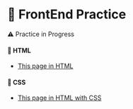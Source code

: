 # 🚥 FrontEnd Practice

⚠️ Practice in Progress

#### 🔴 HTML
- [This page in HTML](Practice.HTML)

#### 🔵 CSS
- [This page in HTML with CSS](PracticeCSS.HTML)
